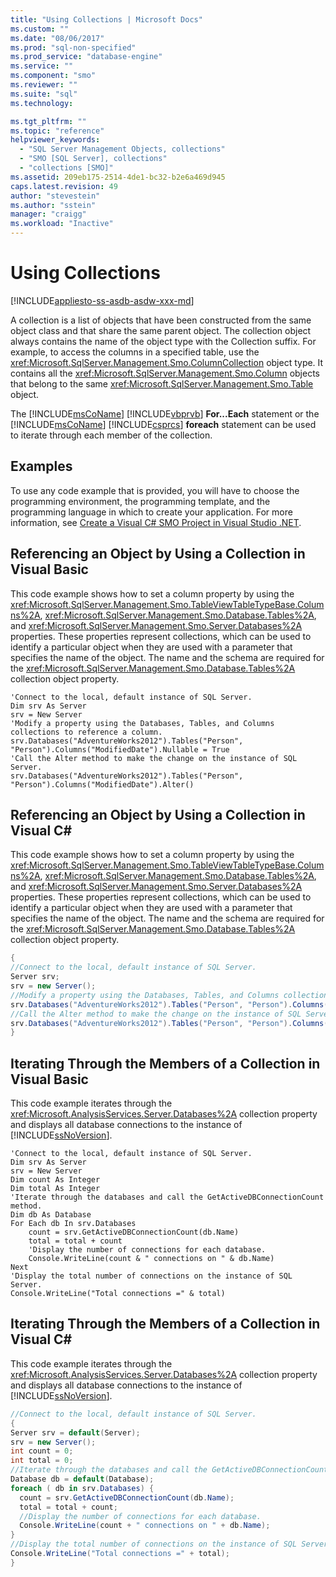 ```yaml
---
title: "Using Collections | Microsoft Docs"
ms.custom: ""
ms.date: "08/06/2017"
ms.prod: "sql-non-specified"
ms.prod_service: "database-engine"
ms.service: ""
ms.component: "smo"
ms.reviewer: ""
ms.suite: "sql"
ms.technology: 

ms.tgt_pltfrm: ""
ms.topic: "reference"
helpviewer_keywords: 
  - "SQL Server Management Objects, collections"
  - "SMO [SQL Server], collections"
  - "collections [SMO]"
ms.assetid: 209eb175-2514-4de1-bc32-b2e6a469d945
caps.latest.revision: 49
author: "stevestein"
ms.author: "sstein"
manager: "craigg"
ms.workload: "Inactive"
---
```

# Using Collections
[!INCLUDE[appliesto-ss-asdb-asdw-xxx-md](../includes/appliesto-ss-asdb-asdw-xxx-md.md)]

  A collection is a list of objects that have been constructed from the same object class and that share the same parent object. The collection object always contains the name of the object type with the Collection suffix. For example, to access the columns in a specified table, use the <xref:Microsoft.SqlServer.Management.Smo.ColumnCollection> object type. It contains all the <xref:Microsoft.SqlServer.Management.Smo.Column> objects that belong to the same <xref:Microsoft.SqlServer.Management.Smo.Table> object.  
  
 The [!INCLUDE[msCoName](../../../includes/msconame-md.md)] [!INCLUDE[vbprvb](../../../includes/vbprvb-md.md)] **For...Each** statement or the [!INCLUDE[msCoName](../../../includes/msconame-md.md)] [!INCLUDE[csprcs](../../../includes/csprcs-md.md)] **foreach** statement can be used to iterate through each member of the collection.  
  
## Examples  
To use any code example that is provided, you will have to choose the programming environment, the programming template, and the programming language in which to create your application. For more information, see [Create a Visual C&#35; SMO Project in Visual Studio .NET](../../../relational-databases/server-management-objects-smo/how-to-create-a-visual-csharp-smo-project-in-visual-studio-net.md).  
  
## Referencing an Object by Using a Collection in Visual Basic  
 This code example shows how to set a column property by using the <xref:Microsoft.SqlServer.Management.Smo.TableViewTableTypeBase.Columns%2A>, <xref:Microsoft.SqlServer.Management.Smo.Database.Tables%2A>, and <xref:Microsoft.SqlServer.Management.Smo.Server.Databases%2A> properties. These properties represent collections, which can be used to identify a particular object when they are used with a parameter that specifies the name of the object. The name and the schema are required for the <xref:Microsoft.SqlServer.Management.Smo.Database.Tables%2A> collection object property.  
  
```VBNET
'Connect to the local, default instance of SQL Server.
Dim srv As Server
srv = New Server
'Modify a property using the Databases, Tables, and Columns collections to reference a column.
srv.Databases("AdventureWorks2012").Tables("Person", "Person").Columns("ModifiedDate").Nullable = True
'Call the Alter method to make the change on the instance of SQL Server.
srv.Databases("AdventureWorks2012").Tables("Person", "Person").Columns("ModifiedDate").Alter()
```
  
## Referencing an Object by Using a Collection in Visual C#  
 This code example shows how to set a column property by using the <xref:Microsoft.SqlServer.Management.Smo.TableViewTableTypeBase.Columns%2A>, <xref:Microsoft.SqlServer.Management.Smo.Database.Tables%2A>, and <xref:Microsoft.SqlServer.Management.Smo.Server.Databases%2A> properties. These properties represent collections, which can be used to identify a particular object when they are used with a parameter that specifies the name of the object. The name and the schema are required for the <xref:Microsoft.SqlServer.Management.Smo.Database.Tables%2A> collection object property.  
  
```csharp  
{   
//Connect to the local, default instance of SQL Server.   
Server srv;   
srv = new Server();   
//Modify a property using the Databases, Tables, and Columns collections to reference a column.   
srv.Databases("AdventureWorks2012").Tables("Person", "Person").Columns("LastName").Nullable = true;   
//Call the Alter method to make the change on the instance of SQL Server.   
srv.Databases("AdventureWorks2012").Tables("Person", "Person").Columns("LastName").Alter();   
}  
```  
  
## Iterating Through the Members of a Collection in Visual Basic  
 This code example iterates through the <xref:Microsoft.AnalysisServices.Server.Databases%2A> collection property and displays all database connections to the instance of [!INCLUDE[ssNoVersion](../../../includes/ssnoversion-md.md)].  
  
```VBNET
'Connect to the local, default instance of SQL Server.
Dim srv As Server
srv = New Server
Dim count As Integer
Dim total As Integer
'Iterate through the databases and call the GetActiveDBConnectionCount method.
Dim db As Database
For Each db In srv.Databases
    count = srv.GetActiveDBConnectionCount(db.Name)
    total = total + count
    'Display the number of connections for each database.
    Console.WriteLine(count & " connections on " & db.Name)
Next
'Display the total number of connections on the instance of SQL Server.
Console.WriteLine("Total connections =" & total)
```
  
## Iterating Through the Members of a Collection in Visual C#  
 This code example iterates through the <xref:Microsoft.AnalysisServices.Server.Databases%2A> collection property and displays all database connections to the instance of [!INCLUDE[ssNoVersion](../../../includes/ssnoversion-md.md)].  
  
```csharp  
//Connect to the local, default instance of SQL Server.   
{   
Server srv = default(Server);   
srv = new Server();   
int count = 0;   
int total = 0;   
//Iterate through the databases and call the GetActiveDBConnectionCount method.   
Database db = default(Database);   
foreach ( db in srv.Databases) {   
  count = srv.GetActiveDBConnectionCount(db.Name);   
  total = total + count;   
  //Display the number of connections for each database.   
  Console.WriteLine(count + " connections on " + db.Name);   
}   
//Display the total number of connections on the instance of SQL Server.   
Console.WriteLine("Total connections =" + total);   
}   
```  
  
  
